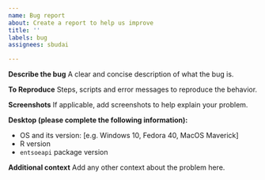 ```yaml
---
name: Bug report
about: Create a report to help us improve
title: ''
labels: bug
assignees: sbudai

---
```


**Describe the bug**
A clear and concise description of what the bug is.

**To Reproduce**
Steps, scripts and error messages to reproduce the behavior.

**Screenshots**
If applicable, add screenshots to help explain your problem.

**Desktop (please complete the following information):**
 - OS and its version: [e.g. Windows 10, Fedora 40, MacOS Maverick]
 - R version
 - `entsoeapi` package version

**Additional context**
Add any other context about the problem here.
